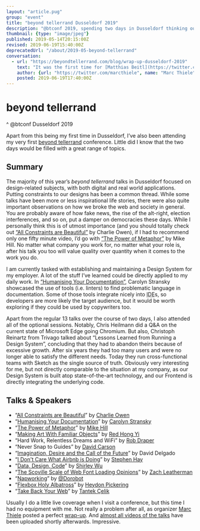 ```yaml
---
layout: "article.pug"
group: "event"
title: "beyond tellerrand Dusseldorf 2019"
description: "@btconf 2019, spending two days in Dusseldorf thinking outside the box."
thumbnail: {type: "image/jpeg"}
published: 2019-05-14T20:15:00Z
revised: 2019-06-19T15:40:00Z
deprecatedUrl: "/about/2019-05-beyond-tellerrand"
conversation:
  - url: "https://beyondtellerrand.com/blog/wrap-up-dusseldorf-2019"
    text: "It was the first time for [Matthias Beitl](https://twitter.com/cssence) to attend beyond tellerrand and he has written me a lovely email with nice feedback and pointed to his <a href=\"/2019/beyond-tellerrand/\">blog post […]</a>. He has written about his favourite talks, but also about the Break Sessions of trivago, Microsoft and Mozilla. Nice to hear, that they are relevant to people. Thanks for the time to write this, Matthias!"
    author: {url: "https://twitter.com/marcthiele", name: "Marc Thiele"}
    posted: 2019-06-19T17:40:00Z
---
```


# beyond tellerrand
^ @btconf Dusseldorf 2019

Apart from this being my first time in Dusseldorf, I’ve also been attending my very first [beyond tellerrand](https://beyondtellerrand.com/) conference. Little did I know that the two days would be filled with a great range of topics.

## Summary

The majority of this year’s _beyond tellerrand_ talks in Dusseldorf focused on design-related subjects, with both digital and real world applications. Putting constraints to our designs has been a common thread. While some talks have been more or less inspirational life stories, there were also quite important observations on how we broke the web and society in general. You are probably aware of how fake news, the rise of the alt-right, election interferences, and so on, put a damper on democracies these days. While I personally think this is of utmost importance (and you should totally check out [“All Constraints are Beautiful”](https://vimeo.com/335856612) by Charlie Owen), if I had to recommend only one fifty minute video, I’d go with [“The Power of Metaphor”](https://vimeo.com/335857004) by Mike Hill. No matter what company you work for, no matter what your role is, after his talk you too will value quality over quantity when it comes to the work you do.

I am currently tasked with establishing and maintaining a Design System for my employer. A lot of the stuff I’ve learned could be directly applied to my daily work. In [“Humanising Your Documentation”](https://vimeo.com/335856815), Carolyn Stransky showcased the use of tools (i.e. linters) to find problematic language in documentation. Some of those tools integrate nicely into <abbr title="Integrated Development Environment">IDE</abbr>s, so developers are more likely the target audience, but it would be worth exploring if they could be used by copywriters too.

Apart from the regular 13 talks over the course of two days, I also attended all of the optional sessions. Notably, Chris Heilmann did a Q&A on the current state of Microsoft Edge going Chromium. But also, Christoph Reinartz from Trivago talked about “Lessons Learned from Running a Design System”, concluding that they had to abandon theirs because of excessive growth. After six years they had too many users and were no longer able to satisfy the different needs. Today they run cross-functional teams with Sketch as the single source of truth. Obviously very interesting for me, but not directly comparable to the situation at my company, as our Design System is built atop state-of-the-art technology, and our Frontend is directly integrating the underlying code.

<h2 id="talks">Talks &amp; Speakers</h2>

* “[All Constraints are Beautiful](https://vimeo.com/335856612)” by [Charlie Owen](https://twitter.com/sonniesedge)
* “[Humanising Your Documentation](https://vimeo.com/335856815)” by [Carolyn Stransky](https://twitter.com/carolstran)
* “[The Power of Metaphor](https://vimeo.com/335857004)” by [Mike Hill](https://twitter.com/_mikehilldesign)
* “[Making Art With Familiar Objects](https://vimeo.com/335918196)” by [Red Hong Yi](https://twitter.com/redhongyi)
* “Hard Work, Relentless Dreams and WiFi” by [Rob Draper](https://twitter.com/RobDraper1)
* “Never Snap to Guides” by [David Carson](https://twitter.com/d_carson_design)
* “[Imagination, Desire and the Call of the Future](https://vimeo.com/336041645)” by David Delgado
* “[I Don't Care What Airbnb is Doing](https://vimeo.com/336085876)” by [Stephen Hay](https://twitter.com/stephenhay)
* “[Data, Design, Code](https://vimeo.com/336086017)” by [Shirley Wu](https://twitter.com/sxywu)
* “[The Scoville Scale of Web Font Loading Opinions](https://vimeo.com/336091879*)” by [Zach Leatherman](https://twitter.com/zachleat)
* “[Napworking](https://vimeo.com/336148540)” by [@Dorobot](https://twitter.com/dorobot)
* “[Flexbox Holy Albatross](https://vimeo.com/336148765)” by [Heydon Pickering](https://twitter.com/heydonworks)
* “[Take Back Your Web](https://vimeo.com/336343886)” by [Tantek Çelik](https://twitter.com/t)

Usually I do a little live coverage when I visit a conference, but this time I had no equipment with me. Not really a problem after all, as organizer [Marc Thiele](https://twitter.com/marcthiele) posted a perfect [wrap-up](https://beyondtellerrand.com/blog/wrap-up-dusseldorf-2019). And [almost all videos of the talks](https://beyondtellerrand.com/events/dusseldorf-2019/speakers) have been uploaded shortly afterwards. Impressive.
